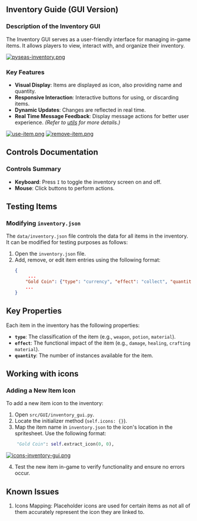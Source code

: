 ## Inventory Guide (GUI Version)

### Description of the Inventory GUI
The Inventory GUI serves as a user-friendly interface for managing in-game items. It allows players to view, interact with, and organize their inventory. 

[![pyseas-inventory.png](https://i.postimg.cc/G3ZXHdnK/pyseas-inventory.png)](https://postimg.cc/14rGdxtV)

### Key Features
- **Visual Display**: Items are displayed as icon, also providing name and quantity.
- **Responsive Interaction**: Interactive buttons for using, or discarding items.
- **Dynamic Updates**: Changes are reflected in real time.
- **Real Time Message Feedback**: Display message actions for better user experience. *(Refer to [utils](./UtilsGuide) for more details.)*

[![use-item.png](https://i.postimg.cc/9fK7JXpN/use-item.png)](https://postimg.cc/Y4N0SHT1)
[![remove-item.png](https://i.postimg.cc/QCkK8QrR/remove-item.png)](https://postimg.cc/H8nk37n2)

## Controls Documentation

### Controls Summary
- **Keyboard**: Press `I` to toggle the inventory screen on and off.
- **Mouse**: Click buttons to perform actions.

## Testing Items

### Modifying `inventory.json`
The `data/inventory.json` file controls the data for all items in the inventory. It can be modified for testing purposes as follows:

1. Open the `inventory.json` file.
2. Add, remove, or edit item entries using the following format:
   ```json
   {
        ...
       "Gold Coin": {"type": "currency", "effect": "collect", "quantity": 1},
       ...
   }
   ```

## Key Properties

Each item in the inventory has the following properties:

- **`type`**: The classification of the item (e.g., `weapon`, `potion`, `material`).
- **`effect`**: The functional impact of the item (e.g., `damage`, `healing`, `crafting material`).
- **`quantity`**: The number of instances available for the item.

## Working with icons

### Adding a New Item Icon
To add a new item icon to the inventory:

1. Open `src/GUI/inventory_gui.py`.
2. Locate the initializer method (`self.icons: {}`).
3. Map the item name in `inventory.json` to the icon's location in the spritesheet. Use the following format:

```python
    "Gold Coin": self.extract_icon(0, 0),
```

[![icons-inventory-gui.png](https://i.postimg.cc/CMNKKL8T/icons-inventory-gui.png)](https://postimg.cc/231YcYT2)

4. Test the new item in-game to verify functionality and ensure no errors occur.

## Known Issues

1. Icons Mapping: Placeholder icons are used for certain items as not all of them 
accurately represent the icon they are linked to. 
